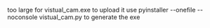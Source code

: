 too large for vistual_cam.exe to upload it
use pyinstaller --onefile --noconsole vistual_cam.py to generate the exe
